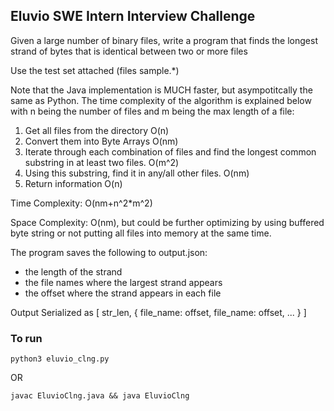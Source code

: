 ## Eluvio SWE Intern Interview Challenge

Given a large number of binary files, write a program that finds the 
longest strand of bytes that is identical between two or more files 

Use the test set attached (files sample.*) 

Note that the Java implementation is MUCH faster, but asympotitcally the same as Python.
The time complexity of the algorithm is explained below with n being the number of files and m being the max length of a file:

1. Get all files from the directory O(n)
2. Convert them into Byte Arrays O(nm)
3. Iterate through each combination of files and find the longest common substring in at least two files. O(m^2)
4. Using this substring, find it in any/all other files. O(nm)
5. Return information O(n)

Time Complexity: O(nm+n^2*m^2)

Space Complexity: O(nm), but could be further optimizing by using buffered byte string or not putting all files into memory at the same time. 

The program saves the following to output.json: 
- the length of the strand 
- the file names where the largest strand appears 
- the offset where the strand appears in each file 

Output Serialized as
[
    str_len,
    {
        file_name: offset,
        file_name: offset,
        ...
    }
]

### To run
    python3 eluvio_clng.py
OR

    javac EluvioClng.java && java EluvioClng
